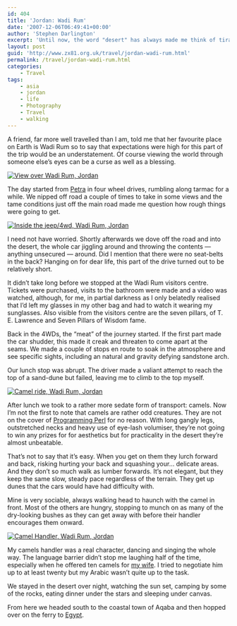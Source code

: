```yaml
---
id: 404
title: 'Jordan: Wadi Rum'
date: '2007-12-06T06:49:41+00:00'
author: 'Stephen Darlington'
excerpt: 'Until now, the word "desert" has always made me think of tiramisu. After visiting Wadi Rum it''s not just my spelling that will need revising.'
layout: post
guid: 'http://www.zx81.org.uk/travel/jordan-wadi-rum.html'
permalink: /travel/jordan-wadi-rum.html
categories:
    - Travel
tags:
    - asia
    - jordan
    - life
    - Photography
    - Travel
    - walking
---
```


A friend, far more well travelled than I am, told me that her favourite place on Earth is Wadi Rum so to say that expectations were high for this part of the trip would be an understatement. Of course viewing the world through someone else’s eyes can be a curse as well as a blessing.

[![View over Wadi Rum, Jordan](https://i0.wp.com/farm8.staticflickr.com/7308/10817479726_55a79ab654.jpg?resize=500%2C333)](http://www.flickr.com/photos/stephendarlington/10817479726/ "View over Wadi Rum, Jordan by stephendarlington, on Flickr")

The day started from [Petra](/travel/jordan-petra.html) in four wheel drives, rumbling along tarmac for a while. We nipped off road a couple of times to take in some views and the tame conditions just off the main road made me question how rough things were going to get.

[![Inside the jeep/4wd, Wadi Rum, Jordan](https://i0.wp.com/farm8.staticflickr.com/7381/10817481166_dc9446ee69.jpg?resize=500%2C333)](http://www.flickr.com/photos/stephendarlington/10817481166/ "Inside the jeep/4wd, Wadi Rum, Jordan by stephendarlington, on Flickr")

I need not have worried. Shortly afterwards we dove off the road and into the desert, the whole car jiggling around and throwing the contents — anything unsecured — around. Did I mention that there were no seat-belts in the back? Hanging on for dear life, this part of the drive turned out to be relatively short.

It didn’t take long before we stopped at the Wadi Rum visitors centre. Tickets were purchased, visits to the bathroom were made and a video was watched, although, for me, in partial darkness as I only belatedly realised that I’d left my glasses in my other bag and had to watch it wearing my sunglasses. Also visible from the visitors centre are the seven pillars, of T. E. Lawrence and Seven Pillars of Wisdom fame.

Back in the 4WDs, the “meat” of the journey started. If the first part made the car shudder, this made it creak and threaten to come apart at the seams. We made a couple of stops en route to soak in the atmosphere and see specific sights, including an natural and gravity defying sandstone arch.

Our lunch stop was abrupt. The driver made a valiant attempt to reach the top of a sand-dune but failed, leaving me to climb to the top myself.

[![Camel ride, Wadi Rum, Jordan](https://i0.wp.com/farm8.staticflickr.com/7438/10817597274_61cc5a9329.jpg?resize=500%2C333)](http://www.flickr.com/photos/stephendarlington/10817597274/ "Camel ride, Wadi Rum, Jordan by stephendarlington, on Flickr")

After lunch we took to a rather more sedate form of transport: camels. Now I’m not the first to note that camels are rather odd creatures. They are not on the cover of [Programming Perl](/computing/programming/languages/perl.html) for no reason. With long gangly legs, outstretched necks and heavy use of eye-lash volumiser, they’re not going to win any prizes for for aesthetics but for practicality in the desert they’re almost unbeatable.

That’s not to say that it’s easy. When you get on them they lurch forward and back, risking hurting your back and squashing your… delicate areas. And they don’t so much walk as lumber forwards. It’s not elegant, but they keep the same slow, steady pace regardless of the terrain. They get up dunes that the cars would have had difficulty with.

Mine is very sociable, always walking head to haunch with the camel in front. Most of the others are hungry, stopping to munch on as many of the dry-looking bushes as they can get away with before their handler encourages them onward.

[![Camel Handler, Wadi Rum, Jordan](https://i0.wp.com/farm4.staticflickr.com/3782/10817484206_b095e18f05.jpg?resize=333%2C500)](http://www.flickr.com/photos/stephendarlington/10817484206/ "Camel Handler, Wadi Rum, Jordan by stephendarlington, on Flickr")

My camels handler was a real character, dancing and singing the whole way. The language barrier didn’t stop me laughing half of the time, especially when he offered ten camels for [my wife](http://www.brandarling.com/2007/11/from-petra-to-pyramids.html). I tried to negotiate him up to at least twenty but my Arabic wasn’t quite up to the task.

We stayed in the desert over night, watching the sun set, camping by some of the rocks, eating dinner under the stars and sleeping under canvas.

From here we headed south to the coastal town of Aqaba and then hopped over on the ferry to [Egypt](/travel/egypt-mount-sinai.html).